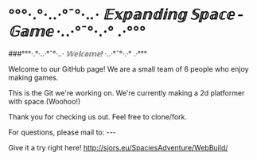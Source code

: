 # °°°·.°·..·°¯°·._.· 𝔼𝕩𝕡𝕒𝕟𝕕𝕚𝕟𝕘 𝕊𝕡𝕒𝕔𝕖 - 𝔾𝕒𝕞𝕖 ·._.·°¯°·.·° .·°°°


###°°°·.°·..·°¯°·._.· 𝕎𝕖𝕝𝕔𝕠𝕞𝕖! ·._.·°¯°·.·° .·°°°


Welcome to our GitHub page!
We are a small team of 6 people who enjoy making games.


This is the Git we're working on.
We're currently making a 2d platformer with space.(Woohoo!)


Thank you for checking us out.
Feel free to clone/fork.


For questions, please mail to: ---


Give it a try right here!
http://sjors.eu/SpaciesAdventure/WebBuild/